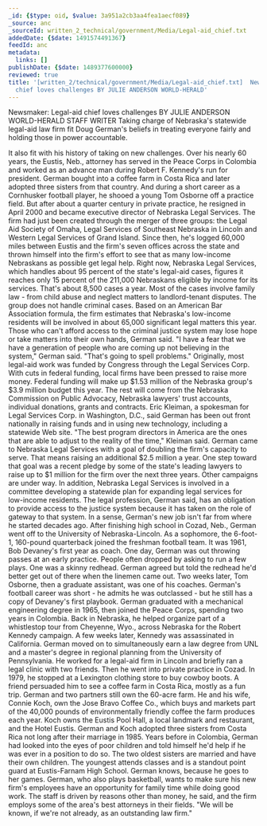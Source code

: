 ```yaml
---
_id: {$type: oid, $value: 3a951a2cb3aa4fea1aecf089}
_source: anc
_sourceId: written_2_technical/government/Media/Legal-aid_chief.txt
addedDate: {$date: 1491574491367}
feedId: anc
metadata:
  links: []
publishDate: {$date: 1489377600000}
reviewed: true
title: '[written_2/technical/government/Media/Legal-aid_chief.txt]  Newsmaker: Legal-aid
  chief loves challenges BY JULIE ANDERSON WORLD-HERALD'
---
```

Newsmaker: Legal-aid chief loves challenges
BY JULIE ANDERSON
<ignore  id='undefined'>WORLD</ignore>-HERALD STAFF WRITER
Taking charge of <geo  id='5073708'>Nebraska</geo>&#x27;s statewide legal-aid law firm fit
Doug German&#x27;s beliefs in treating everyone fairly and holding those
in power accountable.

It also fit with his
history of taking on new challenges.
Over his nearly 60 years, the Eustis, Neb., attorney has served
in the Peace Corps in <geo  id='3686110'>Colombia</geo> and worked as an advance man during
Robert F. Kennedy&#x27;s run for president.
German bought into a coffee farm in <geo  id='3624060'>Costa Rica</geo> and later adopted
three sisters from that country. And during a short career as a
Cornhusker football player, he shooed a young Tom Osborne off a
practice field.
But after about a quarter century in private practice, he
resigned in April 2000 and became executive director of <ignore  id='undefined'>Nebraska</ignore>
Legal Services.
The firm had just been created through the merger of three
groups: the Legal Aid Society of <ignore  id='undefined'>Omaha</ignore>, Legal Services of Southeast
<ignore  id='undefined'>Nebraska</ignore> in <geo  id='5072006'>Lincoln</geo> and Western Legal Services of <ignore  id='undefined'>Grand Island</ignore>.
Since then, he&#x27;s logged 60,000 miles between Eustis and the firm&#x27;s
seven offices across the state and thrown himself into the firm&#x27;s
effort to see that as many low-income Nebraskans as possible get
legal help.
Right now, <ignore  id='undefined'>Nebraska</ignore> Legal Services, which handles about 95
percent of the state&#x27;s legal-aid cases, figures it reaches only 15
percent of the 211,000 Nebraskans eligible by income for its
services. That&#x27;s about 8,500 cases a year.
Most of the cases involve family law - from child abuse and
neglect matters to landlord-tenant disputes. The group does not
handle criminal cases.
Based on an American Bar Association formula, the firm estimates
that <geo  id='5073708'>Nebraska</geo>&#x27;s low-income residents will be involved in about
65,000 significant legal matters this year.
Those who can&#x27;t afford access to the criminal justice system may
lose hope or take matters into their own hands, German said.
&quot;I have a fear that we have a generation of people who are
coming up not believing in the system,&quot; German said. &quot;That&#x27;s going
to spell problems.&quot;
Originally, most legal-aid work was funded by Congress through
the Legal Services Corp. With cuts in federal funding, local firms
have been pressed to raise more money.
Federal funding will make up $1.53 million of the <geo  id='5073708'>Nebraska</geo>
group&#x27;s $3.9 million budget this year. The rest will come from the
<ignore  id='undefined'>Nebraska</ignore> Commission on Public Advocacy, <geo  id='5073708'>Nebraska</geo> lawyers&#x27; trust
accounts, individual donations, grants and contracts.
Eric Kleiman, a spokesman for Legal Services Corp. in
<geo  id='4140963'>Washington, D.C.</geo>, said German has been out front nationally in
raising funds and in using new technology, including a statewide
Web site.
&quot;The best program directors in <geo  id='6252001'>America</geo> are the ones that are
able to adjust to the reality of the time,&quot; Kleiman said.
German came to <ignore  id='undefined'>Nebraska</ignore> Legal Services with a goal of doubling
the firm&#x27;s capacity to serve. That means raising an additional $2.5
million a year.
One step toward that goal was a recent pledge by some of the
state&#x27;s leading lawyers to raise up to $1 million for the firm over
the next three years. Other campaigns are under way.
In addition, <ignore  id='undefined'>Nebraska</ignore> Legal Services is involved in a committee
developing a statewide plan for expanding legal services for
low-income residents.
The legal profession, German said, has an obligation to provide
access to the justice system because it has taken on the role of
gateway to that system.
In a sense, German&#x27;s new job isn&#x27;t far from where he started
decades ago.
After finishing high school in <geo  id='5066355'>Cozad, Neb.</geo>, German went off to
the <geo  id='5080886'>University of Nebraska-Lincoln</geo>. As a sophomore, the 6-foot-1,
160-pound quarterback joined the freshman football team. It was
1961, Bob Devaney&#x27;s first year as coach.
One day, German was out throwing passes at an early practice.
People often dropped by asking to run a few plays. One was a skinny
redhead.
German agreed but told the redhead he&#x27;d better get out of there
when the linemen came out. Two weeks later, Tom Osborne, then a
graduate assistant, was one of his coaches. German&#x27;s football
career was short - he admits he was outclassed - but he still has a
copy of Devaney&#x27;s first playbook.
German graduated with a mechanical engineering degree in 1965,
then joined the Peace Corps, spending two years in <geo  id='3686110'>Colombia</geo>.
Back in <geo  id='5073708'>Nebraska</geo>, he helped organize part of a whistlestop tour
from <geo  id='5821086'>Cheyenne, Wyo.</geo>, across <geo  id='5073708'>Nebraska</geo> for the Robert Kennedy
campaign. A few weeks later, Kennedy was assassinated in
<geo  id='5332921'>California</geo>.
German moved on to simultaneously earn a law degree from UNL and
a master&#x27;s degree in regional planning from the University of
<ignore  id='undefined'>Pennsylvania</ignore>. He worked for a legal-aid firm in <geo  id='5072006'>Lincoln</geo> and briefly
ran a legal clinic with two friends. Then he went into private
practice in <geo  id='5066355'>Cozad</geo>.
In 1979, he stopped at a <geo  id='5071934'>Lexington</geo> clothing store to buy cowboy
boots. A friend persuaded him to see a coffee farm in <geo  id='3624060'>Costa Rica</geo>,
mostly as a fun trip.
German and two partners still own the 60-acre farm. He and his
wife, Connie Koch, own the Jose Bravo Coffee Co., which buys and
markets part of the 40,000 pounds of environmentally friendly
coffee the farm produces each year.
Koch owns the Eustis Pool Hall, a local landmark and restaurant,
and the Hotel Eustis.
German and Koch adopted three sisters from <geo  id='3624060'>Costa Rica</geo> not long
after their marriage in 1985. Years before in <geo  id='3686110'>Colombia</geo>, German had
looked into the eyes of poor children and told himself he&#x27;d help if
he was ever in a position to do so.
The two oldest sisters are married and have their own children.
The youngest attends classes and is a standout point guard at
<geo  id='5695213'>Eustis-Farnam High School</geo>. German knows, because he goes to her
games.
German, who also plays basketball, wants to make sure his new
firm&#x27;s employees have an opportunity for family time while doing
good work.
The staff is driven by reasons other than money, he said, and
the firm employs some of the area&#x27;s best attorneys in their
fields.
&quot;We will be known, if we&#x27;re not already, as an outstanding law
firm.&quot;